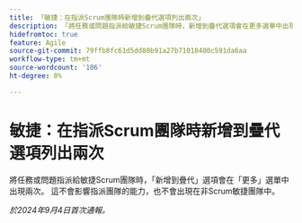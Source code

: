 ```yaml
---
title: 「敏捷：在指派Scrum團隊時新增到疊代選項列出兩次」
description: 「將任務或問題指派給敏捷Scrum團隊時，新增到疊代選項會在更多選單中出現兩次。 這不會影響指派團隊的能力，也不會出現在非Scrum敏捷團隊中。」
hidefromtoc: true
feature: Agile
source-git-commit: 79ffb8fc61d5dd80b91a27b71018400c591da6aa
workflow-type: tm+mt
source-wordcount: '106'
ht-degree: 0%

---
```


# 敏捷：在指派Scrum團隊時新增到疊代選項列出兩次

將任務或問題指派給敏捷Scrum團隊時，「新增到疊代」選項會在「更多」選單中出現兩次。 這不會影響指派團隊的能力，也不會出現在非Scrum敏捷團隊中。

_於2024年9月4日首次通報。_
